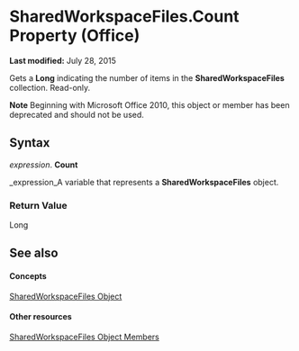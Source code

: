 
# SharedWorkspaceFiles.Count Property (Office)

 **Last modified:** July 28, 2015

Gets a  **Long** indicating the number of items in the **SharedWorkspaceFiles** collection. Read-only.

 **Note**  Beginning with Microsoft Office 2010, this object or member has been deprecated and should not be used.


## Syntax

 _expression_. **Count**

 _expression_A variable that represents a  **SharedWorkspaceFiles** object.


### Return Value

Long


## See also


#### Concepts


 [SharedWorkspaceFiles Object](5e2937f7-f794-dffb-a1ec-69ea9a9e3546.md)
#### Other resources


 [SharedWorkspaceFiles Object Members](30e841ce-c8f1-249a-3bc7-6f204be64536.md)
